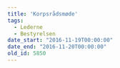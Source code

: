 ```yaml
---
title: 'Korpsrådsmøde'
tags:
  - Lederne
  - Bestyrelsen
date_start: "2016-11-19T00:00:00"
date_end: "2016-11-20T00:00:00"
old_id: 5850
---
```

